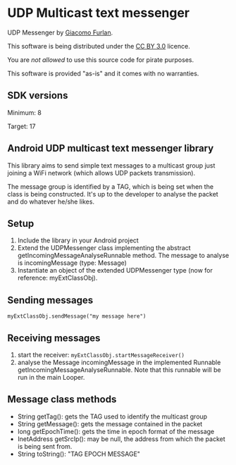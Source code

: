 UDP Multicast text messenger
============================
UDP Messenger by [Giacomo Furlan](http://giacomofurlan.name "Giacomo Furlan's blogfolio").

This software is being distributed under the [CC BY 3.0](http://creativecommons.org/licenses/by/3.0/ "Creative Common's Attribution 3.0 Unported") licence.

You are _not allowed_ to use this source code for pirate purposes.

This software is provided "as-is" and it comes with no warranties.

SDK versions
------------

Minimum: 8

Target: 17

Android UDP multicast text messenger library
--------------------------------------------

This library aims to send simple text messages to a multicast group just joining a WiFi network (which allows UDP packets transmission).

The message group is identified by a TAG, which is being set when the class is being constructed. It's up to the developer to analyse the packet and do whatever he/she likes.

Setup
-----

1. Include the library in your Android project
2. Extend the UDPMessenger class implementing the abstract getIncomingMessageAnalyseRunnable method. The message to analyse is incomingMessage (type: Message)
3. Instantiate an object of the extended UDPMessenger type (now for reference: myExtClassObj).

Sending messages
----------------

`myExtClassObj.sendMessage("my message here")`

Receiving messages
------------------

1. start the receiver: `myExtClassObj.startMessageReceiver()`
2. analyse the Message incomingMessage in the implemented Runnable getIncomingMessageAnalyseRunnable. Note that this runnable will be run in the main Looper.

Message class methods
---------------------

* String getTag(): gets the TAG used to identify the multicast group
* String getMessage(): gets the message contained in the packet
* long getEpochTime(): gets the time in epoch format of the message
* InetAddress getSrcIp(): may be null, the address from which the packet is being sent from.
* String toString(): "TAG EPOCH MESSAGE"
